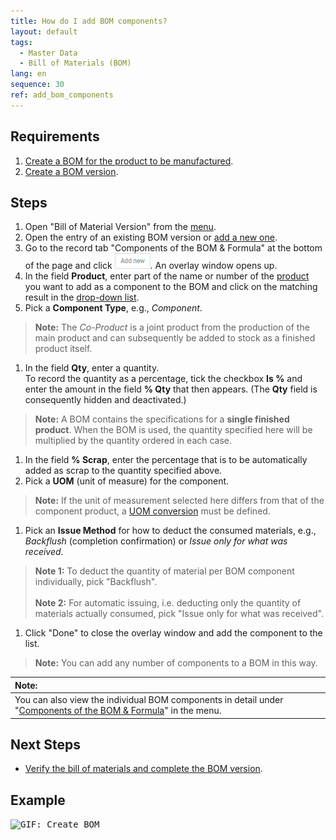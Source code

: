 ```yaml
---
title: How do I add BOM components?
layout: default
tags:
  - Master Data
  - Bill of Materials (BOM)
lang: en
sequence: 30
ref: add_bom_components
---
```


## Requirements
1. [Create a BOM for the product to be manufactured](Create_BOM).
1. [Create a BOM version](create_bom_version).

## Steps
1. Open "Bill of Material Version" from the [menu](Menu).
1. Open the entry of an existing BOM version or [add a new one](...).
1. Go to the record tab "Components of the BOM & Formula" at the bottom of the page and click !["Add new"](assets/Add_New_Button.png). An overlay window opens up.
1. In the field **Product**, enter part of the name or number of the [product](NewProduct) you want to add as a component to the BOM and click on the matching result in the <a href="Keyboard_shortcuts_reference#dropdown" title="Dynamic Search Box (Autocompletion)">drop-down list</a>.
1. Pick a **Component Type**, e.g., *Component*.
 >**Note:** The *Co-Product* is a joint product from the production of the main product and can subsequently be added to stock as a finished product itself.

1. In the field **Qty**, enter a quantity.<br>To record the quantity as a percentage, tick the checkbox **Is %** and enter the amount in the field **% Qty** that then appears. (The **Qty** field is consequently hidden and deactivated.)
 >**Note:** A BOM contains the specifications for a **single finished product**. When the BOM is used, the quantity specified here will be multiplied by the quantity ordered in each case.

1. In the field **% Scrap**, enter the percentage that is to be automatically added as scrap to the quantity specified above.
1. Pick a **UOM** (unit of measure) for the component.
 >**Note:** If the unit of measurement selected here differs from that of the component product, a [UOM conversion](Convert_UOMs) must be defined.

1. Pick an **Issue Method** for how to deduct the consumed materials, e.g., *Backflush* (completion confirmation) or *Issue only for what was received*.
 >**Note 1:** To deduct the quantity of material per BOM component individually, pick "Backflush".<br><br>
 >**Note 2:** For automatic issuing, i.e. deducting only the quantity of materials actually consumed, pick "Issue only for what was received".

1. Click "Done" to close the overlay window and add the component to the list.
 >**Note:** You can add any number of components to a BOM in this way.

| **Note:** |
| :--- |
| You can also view the individual BOM components in detail under "[Components of the BOM & Formula](Menu)" in the menu. |

## Next Steps
- [Verify the bill of materials and complete the BOM version](verify_bom).

## Example
<kbd><img src="assets/Create_BOM.gif" alt="GIF: Create BOM"></kbd>
